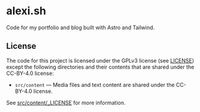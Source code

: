 # alexi.sh

Code for my portfolio and blog built with Astro and Tailwind.

## License

The code for this project is licensed under the GPLv3 license (see [LICENSE](LICENSE)) except the following directories and their contents that are shared under the CC-BY-4.0 license:

- `src/content` — Media files and text content are shared under the CC-BY-4.0 license.

See [src/content/_LICENSE](src/content/_LICENSE) for more information.
